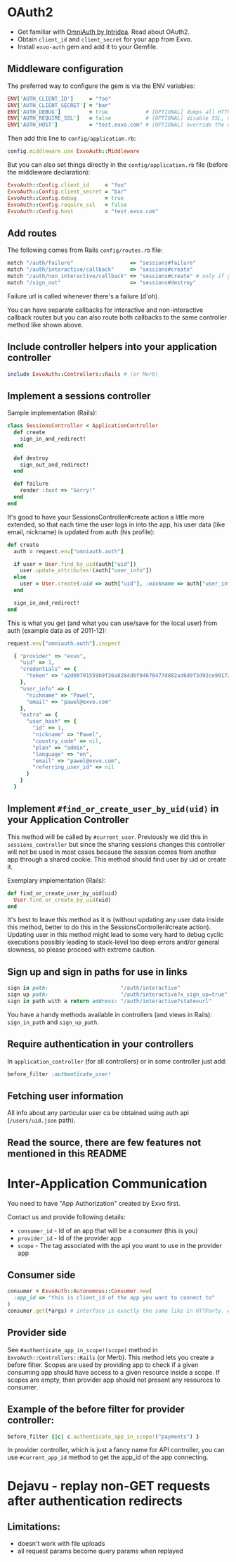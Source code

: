 # OAuth2

* Get familiar with [OmniAuth by Intridea](http://github.com/intridea/omniauth). Read about OAuth2.
* Obtain `client_id` and `client_secret` for your app from Exvo.
* Install `exvo-auth` gem and add it to your Gemfile.



## Middleware configuration

The preferred way to configure the gem is via the ENV variables:

```ruby
ENV['AUTH_CLIENT_ID']     = "foo"
ENV['AUTH_CLIENT_SECRET'] = "bar"
ENV['AUTH_DEBUG']         = true            # [OPTIONAL] dumps all HTTP traffic to STDERR, useful during development
ENV['AUTH_REQUIRE_SSL']   = false           # [OPTIONAL] disable SSL, useful in development (note that all apps API urls must be http, not https)
ENV['AUTH_HOST']          = "test.exvo.com" # [OPTIONAL] override the default auth host
```

Then add this line to `config/application.rb`:

```ruby
config.middleware.use ExvoAuth::Middleware
```

But you can also set things directly in the `config/application.rb` file (before the middleware declaration):

```ruby
ExvoAuth::Config.client_id     = "foo"
ExvoAuth::Config.client_secret = "bar"
ExvoAuth::Config.debug         = true
ExvoAuth::Config.require_ssl   = false
ExvoAuth::Config.host          = "test.exvo.com"
```


## Add routes

The following comes from Rails `config/routes.rb` file:

```ruby
match "/auth/failure"                  => "sessions#failure"
match "/auth/interactive/callback"     => "sessions#create"
match "/auth/non_interactive/callback" => "sessions#create" # only if you use json-based login
match "/sign_out"                      => "sessions#destroy"
```

Failure url is called whenever there's a failure (d'oh).

You can have separate callbacks for interactive and non-interactive callback routes but you can also route both callbacks to the same controller method like shown above.


## Include controller helpers into your application controller

```ruby
include ExvoAuth::Controllers::Rails # (or Merb)
```


## Implement a sessions controller

Sample implementation (Rails):

```ruby
class SessionsController < ApplicationController
  def create
    sign_in_and_redirect!
  end

  def destroy
    sign_out_and_redirect!
  end

  def failure
    render :text => "Sorry!"
  end
end
```

It's good to have your SessionsController#create action a little more extended, so that each time the user logs in into the app, his user data (like email, nickname) is updated from auth (his profile):

```ruby
def create
  auth = request.env["omniauth.auth"]

  if user = User.find_by_uid(auth["uid"])
    user.update_attributes!(auth["user_info"])
  else
    user = User.create(:uid => auth["uid"], :nickname => auth["user_info"]["nickname"], :email => auth["user_info"]["email"])
  end

  sign_in_and_redirect!
end
```

This is what you get (and what you can use/save for the local user) from auth (example data as of 2011-12):

```ruby
request.env["omniauth.auth"].inspect

  { "provider" => "exvo",
    "uid" => 1,
    "credentials" => {
      "token" => "a2d09701559b9f26a8284d6f94670477d882ad6d9f3d92ce9917262a6b54085fa3fb99e111340459"
    },
    "user_info" => {
      "nickname" => "Pawel",
      "email" => "pawel@exvo.com"
    },
    "extra" => {
      "user_hash" => {
        "id" => 1,
        "nickname" => "Pawel",
        "country_code" => nil,
        "plan" => "admin",
        "language" => "en",
        "email" => "pawel@exvo.com",
        "referring_user_id" => nil
      }
    }
  }
```


## Implement `#find_or_create_user_by_uid(uid)` in your Application Controller

This method will be called by `#current_user`. Previously we did this in `sessions_controller` but since the sharing sessions changes this controller will not be used in most cases because the session comes from another app through a shared cookie. This method should find user by uid or create it.

Exemplary implementation (Rails):

```ruby
def find_or_create_user_by_uid(uid)
  User.find_or_create_by_uid(uid)
end
```

It's best to leave this method as it is (without updating any user data inside this method, better to do this in the SessionsController#create action). Updating user in this method might lead to some very hard to debug cyclic executions possibly leading to stack-level too deep errors and/or general slowness, so please proceed with extreme caution.


## Sign up and sign in paths for use in links

```ruby
sign in path:                       "/auth/interactive"
sign up path:                       "/auth/interactive?x_sign_up=true" # this is OAuth2 custom param
sign in path with a return address: "/auth/interactive?state=url"      # using OAuth2 state param
```

You have a handy methods available in controllers (and views in Rails): `sign_in_path` and `sign_up_path`.


## Require authentication in your controllers

In `application_controller` (for all controllers) or in some controller just add:

```ruby
before_filter :authenticate_user!
```

## Fetching user information

All info about any particular user ca be obtained using auth api (`/users/uid.json` path).


## Read the source, there are few features not mentioned in this README


# Inter-Application Communication

You need to have "App Authorization" created by Exvo first.

Contact us and provide following details:

* `consumer_id` - Id of an app that will be a consumer (this is you)
* `provider_id` - Id of the provider app
* `scope`       - The tag associated with the api you want to use in the provider app


## Consumer side

```ruby
consumer = ExvoAuth::Autonomous::Consumer.new(
  :app_id => "this is client_id of the app you want to connect to"
)
consumer.get(*args) # interface is exactly the same like in HTTParty. All http methods are available (post, put, delete, head, options).
```


## Provider side

See `#authenticate_app_in_scope!(scope)` method in `ExvoAuth::Controllers::Rails` (or Merb). This method lets you create a before filter.
Scopes are used by providing app to check if a given consuming app should have access to a given resource inside a scope.
If scopes are empty, then provider app should not present any resources to consumer.


## Example of the before filter for provider controller:

```ruby
before_filter {|c| c.authenticate_app_in_scope!("payments") }
```

In provider controller, which is just a fancy name for API controller, you can use `#current_app_id` method to get the app_id of the app connecting.


# Dejavu - replay non-GET requests after authentication redirects

## Limitations:

* doesn't work with file uploads
* all request params become query params when replayed
